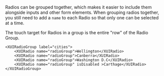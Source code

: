 Radios can be grouped together, which makes it easier to include them alongside inputs and other form elements.
When grouping radios together, you still need to add a `name` to each Radio so that only one can be selected at a time.

The touch target for Radios in a group is the entire "row" of the Radio Group.

```
<XUIRadioGroup label="cities">
	<XUIRadio name="radioGroup">Wellington</XUIRadio>
	<XUIRadio name="radioGroup">Canberra</XUIRadio>
	<XUIRadio name="radioGroup">Washington D.C</XUIRadio>
	<XUIRadio name="radioGroup" isDisabled >Carthage</XUIRadio>
</XUIRadioGroup>
```
